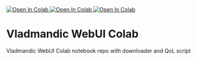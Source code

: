 <a target="_blank" href="https://colab.research.google.com/github/Navezjt/NAVEZ_COLAB/blob/main/vladmandic-colab/JCTN_Colab.ipynb">
  <img src="https://colab.research.google.com/assets/colab-badge.svg" alt="Open In Colab"/>
</a>

<a target="_blank" href="https://colab.research.google.com/github/Navezjt/NAVEZ_COLAB/blob/main/vladmandic-colab/SD_JCTN.ipynb">
  <img src="https://colab.research.google.com/assets/colab-badge.svg" alt="Open In Colab"/>
</a>

<a target="_blank" href="https://colab.research.google.com/github/Navezjt/NAVEZ_COLAB/blob/main/vladmandic-colab/JCTN_A1111.ipynb">
  <img src="https://colab.research.google.com/assets/colab-badge.svg" alt="Open In Colab"/>
</a>

# Vladmandic WebUI Colab
Vladmandic WebUI Colab notebook repo with downloader and QoL script
